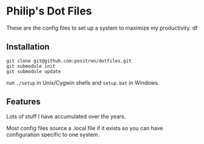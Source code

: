 # Philip's Dot Files
These are the config files to set up a system to maximize my productivity.  df

## Installation
    git clone git@github.com:positron/dotfiles.git
    git submodule init
    git submodule update

run `./setup` in Unix/Cygwin shells and `setup.bat` in Windows.

## Features
Lots of stuff I have accumulated over the years.

Most config files source a .local file if it exists so you can have configuration specific to one system.
